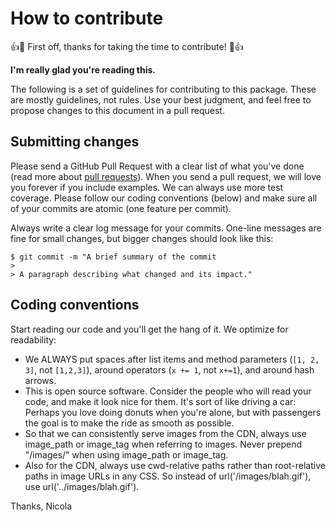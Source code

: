 # How to contribute

:+1::tada: First off, thanks for taking the time to contribute! :tada::+1:

**I'm really glad you're reading this.**

The following is a set of guidelines for contributing to this package. These are mostly guidelines, not rules. Use your best judgment, and feel free to propose changes to this document in a pull request.

## Submitting changes

Please send a GitHub Pull Request with a clear list of what you've done (read more about [pull requests](http://help.github.com/pull-requests/)). When you send a pull request, we will love you forever if you include examples. We can always use more test coverage. Please follow our coding conventions (below) and make sure all of your commits are atomic (one feature per commit).

Always write a clear log message for your commits. One-line messages are fine for small changes, but bigger changes should look like this:

    $ git commit -m "A brief summary of the commit
    > 
    > A paragraph describing what changed and its impact."

## Coding conventions

Start reading our code and you'll get the hang of it. We optimize for readability:

  * We ALWAYS put spaces after list items and method parameters (`[1, 2, 3]`, not `[1,2,3]`), around operators (`x += 1`, not `x+=1`), and around hash arrows.
  * This is open source software. Consider the people who will read your code, and make it look nice for them. It's sort of like driving a car: Perhaps you love doing donuts when you're alone, but with passengers the goal is to make the ride as smooth as possible.
  * So that we can consistently serve images from the CDN, always use image_path or image_tag when referring to images. Never prepend "/images/" when using image_path or image_tag.
  * Also for the CDN, always use cwd-relative paths rather than root-relative paths in image URLs in any CSS. So instead of url('/images/blah.gif'), use url('../images/blah.gif').

Thanks,
Nicola

